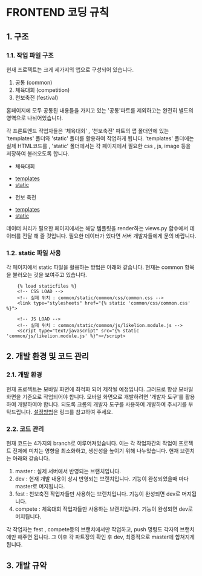 # FRONTEND 코딩 규칙 

## 1. 구조

### 1.1. 작업 파일 구조

현재 프로젝트는 크게 세가지의 앱으로 구성되어 있습니다. 

1. 공통 (common)
2. 체육대회 (competition)
3. 천보축전 (festival)

홈페이지에 모두 공통된 내용들을 가지고 있는 '공통'파트를 제외하고는 완전히 별도의 영역으로 나뉘어있습니다. 

각 프론트엔드 작업자들은 '체육대회' , '천보축전' 파트의 앱 폴더안에 있는 'templates' 폴더와 'static' 폴더를 활용하여 작업하게 됩니다. 'templates' 폴더에는 실제 HTML코드를 , 'static' 폴더에서는 각 페이지에서 필요한 css , js, image 등을 저장하여 불러오도록 합니다. 

* 체육대회 
 - [templates](https://github.com/likelion-syu/syu-fest/tree/master/competition/templates/competition)
 - [static](https://github.com/likelion-syu/syu-fest/tree/master/competition/static/competition)

* 천보 축전
 - [templates](https://github.com/likelion-syu/syu-fest/tree/master/festival/templates/festival)
 - [static](https://github.com/likelion-syu/syu-fest/tree/master/festival/static/festival)

데이터 처리가 필요한 페이지에서는 해당 템플릿을 render하는 views.py 함수에서 데이터를 전달 해 줄 것입니다. 필요한 데이터가 있다면 서버 개발자들에게 문의 바랍니다.

### 1.2. static 파일 사용

각 페이지에서 static 파일을 활용하는 방법은 아래와 같습니다. 현재는 common 항목을 불러오는 것을 보여주고 있습니다. 

``` 
    {% load staticfiles %}
    <!-- CSS LOAD --> 
    <!-- 실제 위치 : common/static/common/css/common.css -->
    <link type="stylesheets" href="{% static 'common/css/common.css' %}">
    
    <!-- JS LOAD -->
    <!-- 실제 위치 : common/static/common/js/likelion.module.js -->
    <script type="text/javascript" src="{% static 'common/js/likelion.module.js' %}"></script>
```

## 2. 개발 환경 및 코드 관리 

### 2.1. 개발 환경

현재 프로젝트는 모바일 화면에 최적화 되어 제작될 예정입니다. 그러므로 항상 모바일 화면을 기준으로 작업되어야 합니다. 
모바일 화면으로 개발하려면 '개발자 도구'를 활용하여 개발하여야 합니다. 되도록 크롬의 개발자 도구를 사용하여 개발하여 주시기를 부탁드립니다. [설정방법](https://jamesdreaming.tistory.com/108)은 링크를 참고하여 주세요.

### 2.2. 코드 관리

현재 코드는 4가지의 branch로 이루어져있습니다. 이는 각 작업자간의 작업이 프로젝트 전체에 미치는 영향을 최소화하고, 생산성을 높이기 위해 나누었습니다. 현재 브랜치는 아래와 같습니다.

1. master : 실제 서버에서 반영되는 브랜치입니다.
2. dev : 현재 개발 내용이 상시 반영되는 브랜치입니다. 기능이 완성되었을때 마다 master로 머지됩니다.
3. fest : 천보축전 작업자들만 사용하는 브랜치입니다. 기능이 완성되면 dev로 머지됩니다.
4. compete : 체육대회 작업자들만 사용하는 브랜치입니다. 기능이 완성되면 dev로 머지됩니다.

각 작업자는 fest , compete등의 브랜치에서만 작업하고, push 명령도 각자의 브랜치에만 해주면 됩니다. 그 이후 각 파트장의 확인 후 dev, 최종적으로 master에 합쳐지게 됩니다. 

## 3. 개발 규약 






